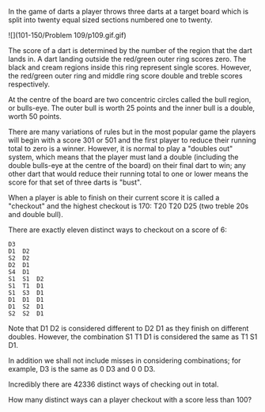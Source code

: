 In the game of darts a player throws three darts at a target board which is split into
twenty equal sized sections numbered one to twenty.

![](101-150/Problem 109/p109.gif.gif)

The score of a dart is determined by the number of the region that the dart lands in.
A dart landing outside the red/green outer ring scores zero. The black and cream regions
inside this ring represent single scores. However, the red/green outer ring and middle
ring score double and treble scores respectively.

At the centre of the board are two concentric circles called the bull region, or bulls-eye.
The outer bull is worth 25 points and the inner bull is a double, worth 50 points.

There are many variations of rules but in the most popular game the players will begin with
a score 301 or 501 and the first player to reduce their running total to zero is a winner.
However, it is normal to play a "doubles out" system, which means that the player must land
a double (including the double bulls-eye at the centre of the board) on their final dart to win;
any other dart that would reduce their running total to one or lower means the score for
that set of three darts is "bust".

When a player is able to finish on their current score it is called a "checkout" and the
highest checkout is 170: T20 T20 D25 (two treble 20s and double bull).

There are exactly eleven distinct ways to checkout on a score of 6:

	D3
	D1 	D2
	S2 	D2
	D2 	D1
	S4 	D1
	S1 	S1 	D2
	S1 	T1 	D1
	S1 	S3 	D1
	D1 	D1 	D1
	D1 	S2 	D1
	S2 	S2 	D1

Note that D1 D2 is considered different to D2 D1 as they finish on different doubles. However,
the combination S1 T1 D1 is considered the same as T1 S1 D1.

In addition we shall not include misses in considering combinations; for example,
D3 is the same as 0 D3 and 0 0 D3.

Incredibly there are 42336 distinct ways of checking out in total.

How many distinct ways can a player checkout with a score less than 100?